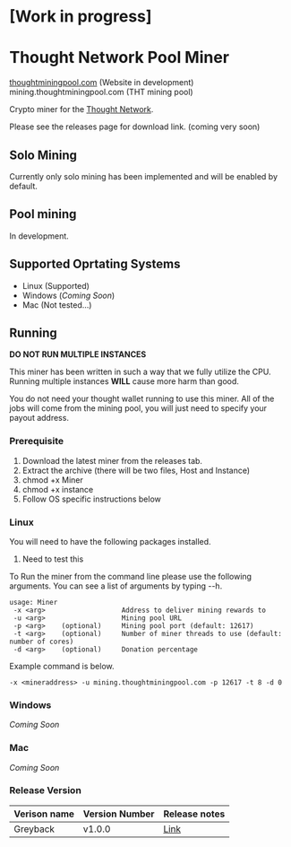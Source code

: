 # [Work in progress]

# Thought Network Pool Miner

[thoughtminingpool.com](www.thoughtminingpool.com) (Website in development)<br>
mining.thoughtminingpool.com (THT mining pool)

Crypto miner for the [Thought Network](https://github.com/thoughtnetwork).

Please see the releases page for download link. (coming very soon)

## Solo Mining

Currently only solo mining has been implemented and will be enabled by default. 

## Pool mining

In development.

## Supported Oprtating Systems

- Linux (Supported)
- Windows (_Coming Soon_)
- Mac (Not tested...) 

## Running

**DO NOT RUN MULTIPLE INSTANCES**

This miner has been written in such a way that we fully utilize the CPU. Running multiple instances **WILL** cause more harm than good. 

You do not need your thought wallet running to use this miner. All of the jobs will come from the mining pool, you will just need to specify your payout address. 

### Prerequisite 

1. Download the latest miner from the releases tab.
2. Extract the archive (there will be two files, Host and Instance)
3. chmod +x Miner
4. chmod +x instance
5. Follow OS specific instructions below

### Linux 

You will need to have the following packages installed. 

1) Need to test this

To Run the miner from the command line please use the following arguments. You can see a list of arguments by typing --h.

```text
usage: Miner
 -x <arg>                   Address to deliver mining rewards to
 -u <arg>                   Mining pool URL
 -p <arg>    (optional)     Mining pool port (default: 12617)
 -t <arg>    (optional)     Number of miner threads to use (default: number of cores)
 -d <arg>    (optional)     Donation percentage
 ```

Example command is below. 

```-x <mineraddress> -u mining.thoughtminingpool.com -p 12617 -t 8 -d 0```

### Windows 

_Coming Soon_

### Mac

_Coming Soon_


### Release Version

| Verison name | Version Number | Release notes |
| --- | ----------- | --------------- |
| Greyback | v1.0.0 | [Link](https://github.com/JamesEllisDev/ThoughtAi-Pool-Miner/releases/tag/v1.0.0) |

